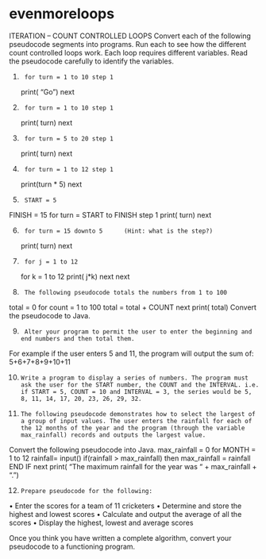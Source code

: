 # evenmoreloops

ITERATION – COUNT CONTROLLED LOOPS
Convert each of the following pseudocode segments into programs. Run each to see how the different count controlled loops work.
Each loop requires different variables. Read the pseudocode carefully to identify the variables.
1.		for turn = 1 to 10 step 1
    print( “Go”)
next

2.		for turn = 1 to 10 step 1
    print( turn)
next

3.		for turn = 5 to 20 step 1
    print( turn)
next

4.		for turn = 1 to 12 step 1
    print(turn * 5)
next

5.		START = 5
FINISH = 15
for turn = START to FINISH step 1
    print( turn)
next

6.		for turn = 15 downto 5		(Hint: what is the step?)
    print( turn)
next

7.		for j = 1 to 12
    for k = 1 to 12
        print( j*k)
    next
next

8.		The following pseudocode totals the numbers from 1 to 100
total = 0 
for count = 1 to 100
    total = total + COUNT
next
print( total)
Convert the pseudocode to Java.

9.		Alter your program to permit the user to enter the beginning and end numbers and then total them.
For example if the user enters 5 and 11, the program will output the sum of: 5+6+7+8+9+10+11

10.		Write a program to display a series of numbers. The program must ask the user for the START number, the COUNT and the INTERVAL. i.e. if START = 5, COUNT = 10 and INTERVAL = 3, the series would be 5, 8, 11, 14, 17, 20, 23, 26, 29, 32.

11.		The following pseudocode demonstrates how to select the largest of a group of input values. The user enters the rainfall for each of the 12 months of the year and the program (through the variable max_rainfall) records and outputs the largest value.
Convert the following pseudocode into Java.
max_rainfall = 0
for MONTH = 1 to 12
    rainfall= input()
    if(rainfall > max_rainfall) then
        max_rainfall = rainfall
    END IF
next
print( “The maximum rainfall for the year was “ + max_rainfall + “.”)

12.		Prepare pseudocode for the following:
•	Enter the scores for a team of 11 cricketers
•	Determine and store the highest and lowest scores
•	Calculate and output the average of all the scores
•	Display the highest, lowest and average scores

Once you think you have written a complete algorithm, convert your pseudocode to a functioning program.




